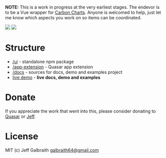 **NOTE:** This is a work in progress at the very earliest stages. The endevor is to be a Vue wrapper for [Carbon Charts](https://github.com/carbon-design-system/carbon-charts). Anyone is welcomed to help, just let me know which aspects you work on so items can be coordinated.

<img src="https://img.shields.io/npm/v/quasar-ui-qcarboncharts.svg?label=quasar-ui-qcarboncharts">
<img src="https://img.shields.io/npm/v/quasar-app-extension-qcarboncharts.svg?label=quasar-app-extension-qcarboncharts">



# Structure
* [/ui](ui) - standalone npm package
* [/app-extension](app-extension) - Quasar app extension
* [/docs](docs) - sources for docs, demo and examples project
* [live demo](https://qcarboncharts.netlify.app/) - **live docs, demo and examples**


# Donate
If you appreciate the work that went into this, please consider donating to [Quasar](https://donate.quasar.dev) or [Jeff](https://github.com/sponsors/hawkeye64).

# License
MIT (c) Jeff Galbraith <galbraith64@gmail.com>
